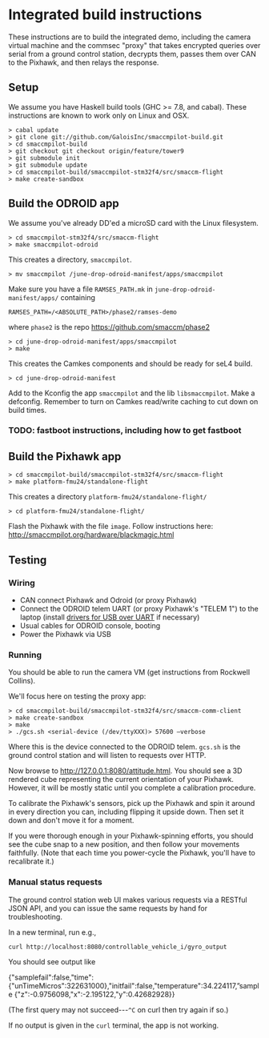 # Integrated build instructions

These instructions are to build the integrated demo, including the camera
virtual machine and the commsec "proxy" that takes encrypted queries over serial
from a ground control station, decrypts them, passes them over CAN to the
Pixhawk, and then relays the response.

## Setup

We assume you have Haskell build tools (GHC >= 7.8, and cabal). These
instructions are known to work only on Linux and OSX.

```
> cabal update
> git clone git://github.com/GaloisInc/smaccmpilot-build.git
> cd smaccmpilot-build
> git checkout git checkout origin/feature/tower9
> git submodule init
> git submodule update
> cd smaccmpilot-build/smaccmpilot-stm32f4/src/smaccm-flight
> make create-sandbox
```

## Build the ODROID app

We assume you've already DD'ed a microSD card with the Linux filesystem.

```
> cd smaccmpilot-stm32f4/src/smaccm-flight
> make smaccmpilot-odroid
```

This creates a directory, `smaccmpilot`.

```
> mv smaccmpilot /june-drop-odroid-manifest/apps/smaccmpilot
```

Make sure you have a file `RAMSES_PATH.mk` in
`june-drop-odroid-manifest/apps/` containing

```
RAMSES_PATH=/<ABSOLUTE_PATH>/phase2/ramses-demo
```

where `phase2` is the repo https://github.com/smaccm/phase2

```
> cd june-drop-odroid-manifest/apps/smaccmpilot
> make
```
This creates the Camkes components and should be ready for seL4 build.

```
> cd june-drop-odroid-manifest
```

Add to the Kconfig the app `smaccmpilot` and the lib `libsmaccmpilot`. Make a
defconfig. Remember to turn on Camkes read/write caching to cut down on build
times.

### TODO: fastboot instructions, including how to get fastboot

## Build the Pixhawk app

```
> cd smaccmpilot-build/smaccmpilot-stm32f4/src/smaccm-flight
> make platform-fmu24/standalone-flight
```

This creates a directory `platform-fmu24/standalone-flight/`

```
> cd platform-fmu24/standalone-flight/
```

Flash the Pixhawk with the file `image`. Follow instructions here:
<http://smaccmpilot.org/hardware/blackmagic.html>

## Testing

### Wiring

 * CAN connect Pixhawk and Odroid (or proxy Pixhawk)
 * Connect the ODROID telem UART (or proxy Pixhawk's "TELEM 1") to the laptop (install [drivers for USB over UART](https://www.silabs.com/products/mcu/Pages/USBtoUARTBridgeVCPDrivers.aspx) if necessary)
 * Usual cables for ODROID console, booting
 * Power the Pixhawk via USB

### Running

You should be able to run the camera VM (get instructions from Rockwell
Collins).

We'll focus here on testing the proxy app:

```
> cd smaccmpilot-build/smaccmpilot-stm32f4/src/smaccm-comm-client
> make create-sandbox
> make
> ./gcs.sh <serial-device (/dev/ttyXXX)> 57600 —verbose
```

Where this is the device connected to the ODROID telem. `gcs.sh` is the ground
control station and will listen to requests over HTTP.

Now browse to <http://127.0.0.1:8080/attitude.html>. You should see a 3D
rendered cube representing the current orientation of your Pixhawk.
However, it will be mostly static until you complete a calibration
procedure.

To calibrate the Pixhawk's sensors, pick up the Pixhawk and spin it
around in every direction you can, including flipping it upside down.
Then set it down and don't move it for a moment.

If you were thorough enough in your Pixhawk-spinning efforts, you should
see the cube snap to a new position, and then follow your movements
faithfully. (Note that each time you power-cycle the Pixhawk, you'll
have to recalibrate it.)

### Manual status requests

The ground control station web UI makes various requests via a RESTful
JSON API, and you can issue the same requests by hand for
troubleshooting.

In a new terminal, run e.g.,

```
curl http://localhost:8080/controllable_vehicle_i/gyro_output
```

You should see output like

{"samplefail":false,"time":{"unTimeMicros":322631000},"initfail":false,"temperature":34.224117,”sample
{"z":-0.9756098,"x":-2.195122,"y":0.42682928}}

(The first query may not succeed---`^C` on curl then try again if so.)

If no output is given in the `curl` terminal, the app is not working.
